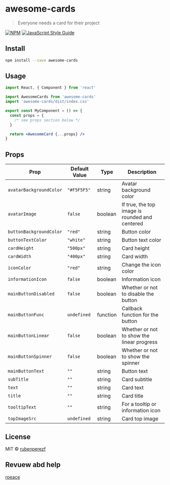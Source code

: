 # awesome-cards

> Everyone needs a card for their project

[![NPM](https://img.shields.io/npm/v/awesome-cards.svg)](https://www.npmjs.com/package/awesome-cards) [![JavaScript Style Guide](https://img.shields.io/badge/code_style-standard-brightgreen.svg)](https://standardjs.com)

## Install

```bash
npm install --save awesome-cards
```

## Usage

```jsx
import React, { Component } from 'react'

import AwesomeCards from 'awesome-cards'
import 'awesome-cards/dist/index.css'

export const MyComponent = () => {
  const props = {
    /* see props section below */
  }

  return <AwesomeCard {...props} />
}
```

## Props

| Prop                    | Default Value | Type     | Description                                    |
| ----------------------- | ------------- | -------- | ---------------------------------------------- |
| `avatarBackgroundColor` | `"#F5F5F5"`   | string   | Avatar background color                        |
| `avatarImage`           | `false`       | boolean  | If true, the top image is rounded and centered |
| `buttonBackgroundColor` | `"red"`       | string   | Button color                                   |
| `buttonTextColor`       | `"white"`     | string   | Button text color                              |
| `cardHeight`            | `"500px"`     | string   | Card height                                    |
| `cardWidth`             | `"400px"`     | string   | Card width                                     |
| `iconColor`             | `"red"`       | string   | Change the icon color                          |
| `informationIcon`       | `false`       | boolean  | Information icon                               |
| `mainButtonDisabled`    | `false`       | boolean  | Whether or not to disable the button           |
| `mainButtonFunc`        | `undefined`   | function | Callback function for the button               |
| `mainButtonLinear`      | `false`       | boolean  | Whether or not to show the linear progress     |
| `mainButtonSpinner`     | `false`       | boolean  | Whether or not to show the spinner             |
| `mainButtonText`        | `""`          | string   | Button text                                    |
| `subTitle`              | `""`          | string   | Card subtitle                                  |
| `text`                  | `""`          | string   | Card text                                      |
| `title`                 | `""`          | string   | Card title                                     |
| `tooltipText`           | `""`          | string   | For a tooltip or information icon              |
| `topImageSrc`           | `undefined`   | string   | Card top image                                 |

## License

MIT © [rubenperezf](https://github.com/rubenperezf)

## Revuew abd help

[rpeace](https://github.com/rpearce)
